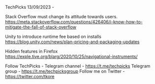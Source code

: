 TechPicks 13/09/2023 -

Stack Overflow must change its attitude towards users.
https://meta.stackoverflow.com/questions/426406/i-know-how-to-mitigate-the-fall-of-stack-overflow

Unity to introduce runtime fee based on installs
https://blog.unity.com/news/plan-pricing-and-packaging-updates

Hidden features in Firefox
https://exple.tive.org/blarg/2020/10/25/navigational-instruments/

Follow TechPicks -
Telegram channel - https://t.me/techpicks
Telegram group - https://t.me/techpicksgroup
Follow me on Twitter - https://twitter.com/tkore